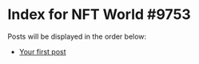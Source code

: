 # Index for NFT World #9753
Posts will be displayed in the order below:

- [Your first post](./001-first.md)

